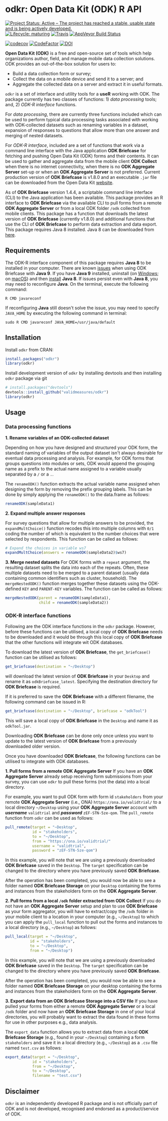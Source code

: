 # odkr: Open Data Kit (ODK) R API

<!-- badges: start -->
[![Project Status: Active – The project has reached a stable, usable state and is being actively developed.](http://www.repostatus.org/badges/latest/active.svg)](http://www.repostatus.org/#active)
[![Lifecycle: maturing](https://img.shields.io/badge/lifecycle-maturing-blue.svg)](https://www.tidyverse.org/lifecycle/#maturing)
[![Travis](https://img.shields.io/travis/rapidsurveys/odkr.svg?branch=master)](https://travis-ci.org/rapidsurveys/odkr)
[![AppVeyor Build Status](https://ci.appveyor.com/api/projects/status/github/rapidsurveys/odkr?branch=master&svg=true)](https://ci.appveyor.com/project/rapidsurveys/odkr)
<!--[![codecov](https://codecov.io/gh/rapidsurveys/odkr/branch/master/graph/badge.svg)](https://codecov.io/gh/rapidsurveys/odkr) !!!-->
[![codecov](https://codecov.io/gh/jwilliamrozelle/odkr/branch/add-tests-for-new-options/graph/badge.svg)](https://codecov.io/gh/jwilliamrozelle/odkr)
[![CodeFactor](https://www.codefactor.io/repository/github/rapidsurveys/odkr/badge)](https://www.codefactor.io/repository/github/rapidsurveys/odkr)
[![DOI](https://zenodo.org/badge/DOI/10.5281/zenodo.1170514.svg)](https://doi.org/10.5281/zenodo.1170514)
<!-- badges: end -->


**Open Data Kit (ODK)** is a free and open-source set of tools which help 
organizations author, field, and manage mobile data collection solutions. ODK 
provides an out-of-the-box solution for users to:

* Build a data collection form or survey;
* Collect the data on a mobile device and send it to a server; and
* Aggregate the collected data on a server and extract it in useful formats.

`odkr` is a set of interface and utility tools for a **useR** working with ODK.
The package currently has two classes of functions: 1) *data processing* tools;
and, 2) *ODK-R interface* functions.

For *data processing*, there are currently three functions included which can be
used to perform typical data processing tasks associated with working with
ODK-collected datasets such as renaming variables in a dataset, expansion of
responses to questions that allow more than one answer and merging of nested
datasets.

For *ODK-R interface*, included are a set of functions that work via a command
line interface with the Java application **ODK Briefcase** for fetching and 
pushing Open Data Kit (ODK) forms and their contents. It can be used to gather and 
aggregate data from the mobile client **ODK Collect** when there is no internet 
connectivity, when there is no **ODK Aggregate Server** set-up or when an **ODK 
Aggregate Server** is not preferred. Current production version of 
**ODK Briefcase** is v1.8.0 and an executable `.jar` file can be downloaded from 
the Open Data Kit [website](https://opendatakit.org/use/briefcase/).

As of **ODK Briefcase** version 1.4.4, a scriptable command line interface (CLI)
to the Java application has been available. This package provides an R interface
to **ODK Briefcase** via the available CLI to pull forms from a remote **ODK Aggregate 
Server** or from a local ODK folder `/odk` collected from mobile clients. This 
package has a function that downloads the latest version of **ODK Briefcase** 
(currently v1.8.0) and additional functions that use the CLI of **ODK Briefcase**
to perform data extraction and data export. This package requires Java 8 installed. 
Java 8 can be downloaded from [here](https://java.com/en/download/).

## Requirements
The ODK-R interface component of this package requires **Java 8** to be installed 
in your computer. There are known [issues](https://forum.opendatakit.org/t/odk-briefcase-not-running-with-jdk-9/10201) 
when using ODK Briefcase with **Java 9**. If you have **Java 9** installed, 
uninstall (on [Windows](https://www.java.com/en/download/help/uninstall_java.xml); on [macOS](https://www.java.com/en/download/help/mac_uninstall_java.xml)) and
then [install](https://java.com/en/download/) **Java 8**. If issues persist even
with **Java 8**, you may need to reconfigure **Java**. On the terminal, execute the
following command:

```shell
R CMD javareconf
```

If reconfiguring **Java** still doesn't solve the issue, you may need to specify
`JAVA_HOME` by executing the following command in terminal:

```shell
sudo R CMD javareconf JAVA_HOME=/usr/java/default
```

## Installation

Install `odkr` from CRAN:

```R
install.packages("odkr")
library(odkr)
```

Install development version of `odkr` by installing devtools and then installing
`odkr` package via git

```R
# install.packages("devtools")
devtools::install_github("validmeasures/odkr")
library(odkr)
```

## Usage

### Data processing functions

**1. Rename variables of an ODK-collected dataset**

Depending on how you have designed and structured your ODK form, the standard 
naming of variables of the output dataset isn't always desirable for eventual
data processing and analysis. For example, for ODK forms that groups questions
into modules or sets, ODK would append the grouping name as a prefix to the
actual name assigned to a variable usually separated by a `/` or a `.`.

The `renameODK()` function extracts the actual variable name assigned when
designing the form by removing the prefix grouping labels. This can be done by
simply applying the `renameODK()` to the data.frame as follows:

```R
renameODK(sampleData1)
```

**2. Expand multiple answer responses**

For survey questions that allow for multiple answers to be provided, the
`expandMultChoice()` function recodes this into multiple columns with `0/1` coding
the number of which is equivalent to the number choices that were selected by
respondents. This function can be called as follows:

```R
# Expand the choices in variable ws7
expandMultChoice(answers = renameODK(sampleData2)$ws7)
```

**3. Merge nested datasets**
For ODK forms with a `repeat` argument, the resulting dataset splits the data
into each of the repeats. Often, these multiple datasets need to be merged to a
parent dataset (usually data containing common identifiers such as cluster, household).
The `mergeNestedODK()` function merges together these datasets using the ODK-defined
`KEY` and `PARENT-KEY` variables. The function can be called as follows:

```R
mergeNestedODK(parent = renameODK(sampleData1),
               child = renameODK(sampleData2))
```

### ODK-R interface functions

Following are the ODK interface functions in the `odkr` package. However, before
these functions can be utilised, a local copy of **ODK Briefcase** needs to be
downloaded and it would be through this local copy of **ODK Briefcase** that the 
other functions will integrate wit ODK databases.

To download the latest version of **ODK Briefcase**, the `get_briefcase()`
function can be utilised as follows:

```R
get_briefcase(destination = "~/Desktop")
```

will download the latest version of **ODK Briefcase** in your `Desktop` and rename 
it as `odkBriefcase_latest`. Specifying the destination directory for **ODK Briefcase**
is required.

If it is preferred to save the **ODK Briefcase** with a different filename, the 
following command can be issued in R:

```R
get_briefcase(destination = "~/Desktop", briefcase = "odkTool")
```

This will save a local copy of **ODK Briefcase** in the `Desktop` and name it as
`odkTool.jar`.

Downloading **ODK Briefcase** can be done only once unless you want to update to
the latest version of **ODK Briefcase** from a previously downloaded older version.

Once you have downloaded **ODK Briefcase**, the following functions can be 
utilised to integrate with ODK databases.


**1. Pull forms from a remote ODK Aggregate Server**
If you have an **ODK Aggregate Server** already setup receiving form submissions
from your survey, you can use `odkr` to pull these forms (not the data) into
a local directory.

For example, you want to pull ODK form with form id `stakeholders` from your 
remote **ODK Aggregate Server** (i.e., ONA) `https://ona.io/validtrial/` to a 
local directory `~/Desktop` using your **ODK Aggregate Server** account with 
***username*** `validtrial` and 
***password*** `zEF-STN-5ze-qom`. The `pull_remote` function from `odkr` can be
used as follows:

```R
pull_remote(target = "~Desktop",
            id = "stakeholders",
            to = "~/Desktop",
            from = "https://ona.io/validtrial/"
            username = "validtrial",
            password = "zEF-STN-5ze-qom")
```

In this example, you will note that we are using a previously downloaded
**ODK Briefcase** saved in the `Desktop`. The `target` specification can be
changed to the directory where you have previously saved **ODK Briefcase**.

After the operation has been completed, you would now be able to see a folder
named **ODK Briefcase Storage** on your `Desktop` containing the forms and
instances from the stakeholders form on the **ODK Aggregate Server**.


**2. Pull forms from a local `/odk` folder extracted from ODK Collect**
If you do not have an **ODK Aggregate Server** setup and plan to use **ODK
Briefcase** as your form aggregator, you will have to extract/copy the `/odk` 
folder in your mobile client to a location in your computer (e.g., `~/Desktop`) 
to which you can apply the `pull_local` function to pull out the forms and
instances to a local directory (e.g., `~/Desktop`) as follows:

```R
pull_local(target = "~/Desktop",
           id = "stakeholders",
           to = "~/Desktop",
           from = "~/Desktop")
```

In this example, you will note that we are using a previously downloaded
**ODK Briefcase** saved in the `Desktop`. The `target` specification can be
changed to the directory where you have previously saved **ODK Briefcase**.

After the operation has been completed, you would now be able to see a folder
named **ODK Briefcase Storage** on your desktop containing the forms and
instances from the stakeholders form on the **ODK Aggregate Server**.


**3. Export data from an ODK Briefcase Storage into a CSV file**
If you have pulled your forms from either a remote **ODK Aggregate Server** or
a local `/odk` folder and now have an **ODK Briefcase Storage** in one of your
local directories, you will probably want to extract the data found in these
forms for use in other purposes e.g., data analysis.

The `export_data` function allows you to extract data from a local **ODK
Briefcase Storage** (e.g., found in your `~/Desktop`) containing a form 
`stakeholders` and save it in a local directory (e.g., `~/Desktop`) as a `.csv`
file named `test.csv` as follows:

```R
export_data(target = "~/Desktop",
            id = "stakeholders",
            from = "~/Desktop",
            to = "~/Desktop",
            filename = "test.csv")
```

## Disclaimer

`odkr` is an independently developed R package and is not officially part of ODK and is not developed, recognised and endorsed as a product/service of ODK.


